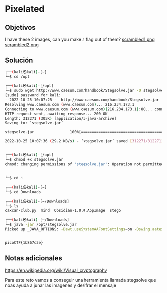 # Pixelated

## Objetivos
I have these 2 images, can you make a flag out of them? [scrambled1.png](https://mercury.picoctf.net/static/1594c3f1980e3fb93df09a6d02f53904/scrambled1.png) [scrambled2.png](https://mercury.picoctf.net/static/1594c3f1980e3fb93df09a6d02f53904/scrambled2.png)


## Solución 
```bash
┌──(kali㉿kali)-[~]
└─$ cd /opt 
                                                                                                                   
┌──(kali㉿kali)-[/opt]
└─$ sudo wget http://www.caesum.com/handbook/Stegsolve.jar -O stegsolve.jar        
[sudo] password for kali: 
--2022-10-25 10:07:25--  http://www.caesum.com/handbook/Stegsolve.jar
Resolving www.caesum.com (www.caesum.com)... 216.234.173.1
Connecting to www.caesum.com (www.caesum.com)|216.234.173.1|:80... connected.
HTTP request sent, awaiting response... 200 OK
Length: 312271 (305K) [application/x-java-archive]
Saving to: ‘stegsolve.jar’

stegsolve.jar                100%[=============================================>] 304.95K  33.6KB/s    in 10s     

2022-10-25 10:07:36 (29.2 KB/s) - ‘stegsolve.jar’ saved [312271/312271]

                                                                                                                   
┌──(kali㉿kali)-[/opt]
└─$ chmod +x stegsolve.jar
chmod: changing permissions of 'stegsolve.jar': Operation not permitted
                                                                                                                   
                                                                            ┌──(kali㉿kali)-[/]
└─$ cd ~   
                                                                                                                   
┌──(kali㉿kali)-[~]
└─$ cd Downloads 
                                                                                                                   
┌──(kali㉿kali)-[~/Downloads]
└─$ ls
caxcan-club.py  mind  Obsidian-1.0.0.AppImage  stego
                                                                                                                   
┌──(kali㉿kali)-[~/Downloads]
└─$ java -jar /opt/stegsolve.jar              
Picked up _JAVA_OPTIONS: -Dawt.useSystemAAFontSettings=on -Dswing.aatext=true


picoCTF{1b867c3e}
```

## Notas adicionales 

https://en.wikipedia.org/wiki/Visual_cryptography

Para este reto vamos a conseguir una herramienta llamada stegsolve que noas ayuda a junar las imagenes y desifrar el mensaje 
